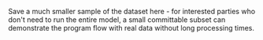 Save a much smaller sample of the dataset here - for interested parties who don't need to run the entire model, a small committable subset can demonstrate the program flow with real data without long processing times.